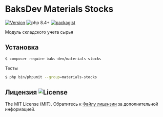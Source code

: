 # BaksDev Materials Stocks

[![Version](https://img.shields.io/badge/version-7.3.1-blue)](https://github.com/baks-dev/materials-stocks/releases)
![php 8.4+](https://img.shields.io/badge/php-min%208.4-red.svg)
[![packagist](https://img.shields.io/badge/packagist-green)](https://packagist.org/packages/baks-dev/materials-stocks)

Модуль складского учета сырья

## Установка

``` bash
$ composer require baks-dev/materials-stocks
```

Тесты

``` bash
$ php bin/phpunit --group=materials-stocks
```

## Лицензия ![License](https://img.shields.io/badge/MIT-green)

The MIT License (MIT). Обратитесь к [Файлу лицензии](LICENSE.md) за дополнительной информацией.
